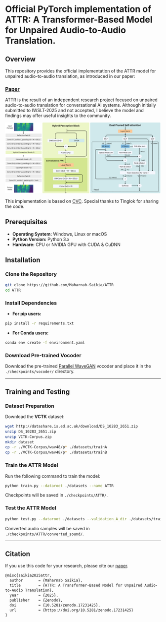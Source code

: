 # Official PyTorch implementation of ATTR: A Transformer-Based Model for Unpaired Audio-to-Audio Translation.

## Overview
This repository provides the official implementation of the ATTR model for unpaired audio-to-audio translation, as introduced in our paper:

### [Paper](https://zenodo.org/records/17231425)

ATTR is the result of an independent research project focused on unpaired audio-to-audio translation for conversational AI systems. Although initially submitted to IWSLT-2025 and not accepted, I believe the model and findings may offer useful insights to the community.

<p align="center">
  <img src='figs/ATTR.png' width=800>
</p>

This implementation is based on [CVC](https://github.com/Tinglok/CVC). Special thanks to Tinglok for sharing the code.

## Prerequisites
- **Operating System:** Windows, Linux or macOS
- **Python Version:** Python 3.x
- **Hardware:** CPU or NVIDIA GPU with CUDA & CuDNN

## Installation
### Clone the Repository
```bash
git clone https://github.com/Maharnab-Saikia/ATTR
cd ATTR
```

### Install Dependencies
- **For pip users:**
```bash
pip install -r requirements.txt
```
- **For Conda users:**
```bash
conda env create -f environment.yaml
```

### Download Pre-trained Vocoder
Download the pre-trained [Parallel WaveGAN](https://drive.google.com/drive/folders/1qoocM-VQZpjbv5B-zVJpdraazGcPL0So?usp=drive_open) vocoder and place it in the `./checkpoints/vocoder/` directory.

---

## Training and Testing

### Dataset Preparation
Download the **VCTK** dataset:
```bash
wget http://datashare.is.ed.ac.uk/download/DS_10283_2651.zip
unzip DS_10283_2651.zip
unzip VCTK-Corpus.zip
mkdir dataset
cp -r ./VCTK-Corpus/wav48/p* ./datasets/trainA
cp -r ./VCTK-Corpus/wav48/p* ./datasets/trainB
```

### Train the ATTR Model
Run the following command to train the model:
```bash
python train.py --dataroot ./datasets --name ATTR
```
Checkpoints will be saved in `./checkpoints/ATTR/`.

### Test the ATTR Model
```bash
python test.py --dataroot ./datasets --validation_A_dir ./datasets/trainA --output_A_dir ./checkpoints/ATTR/converted_sound
```

Converted audio samples will be saved in `./checkpoints/ATTR/converted_sound/`.

---

## Citation
If you use this code for your research, please cite our [paper](https://zenodo.org/records/17231425).

```
@misc{saikia2025attr,
  author       = {Maharnab Saikia},
  title        = {ATTR: A Transformer-Based Model for Unpaired Audio-to-Audio Translation},
  year         = {2025},
  publisher    = {Zenodo},
  doi          = {10.5281/zenodo.17231425},
  url          = {https://doi.org/10.5281/zenodo.17231425}
}
```
